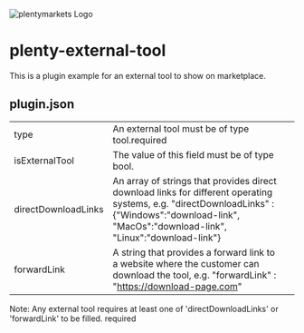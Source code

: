 ![plentymarkets Logo](http://www.plentymarkets.eu/layout/pm/images/logo/plentymarkets-logo.jpg)

# plenty-external-tool

This is a plugin example for an external tool to show on marketplace.

## plugin.json

|      |     |     |
|------|-----|-----|
| type  | An external tool must be of type tool.required |
| isExternalTool | The value of this field must be of type bool. |
| directDownloadLinks | An array of strings that provides direct download links for different operating systems, e.g.  "directDownloadLinks" : {"Windows":"download-link", "MacOs":"download-link", "Linux":"download-link"} |
| forwardLink | A string that provides a forward link to a website where the customer can download the tool, e.g.  "forwardLink" : "https://download-page.com" |

Note: Any external tool requires at least one of 'directDownloadLinks' or 'forwardLink' to be filled. required




